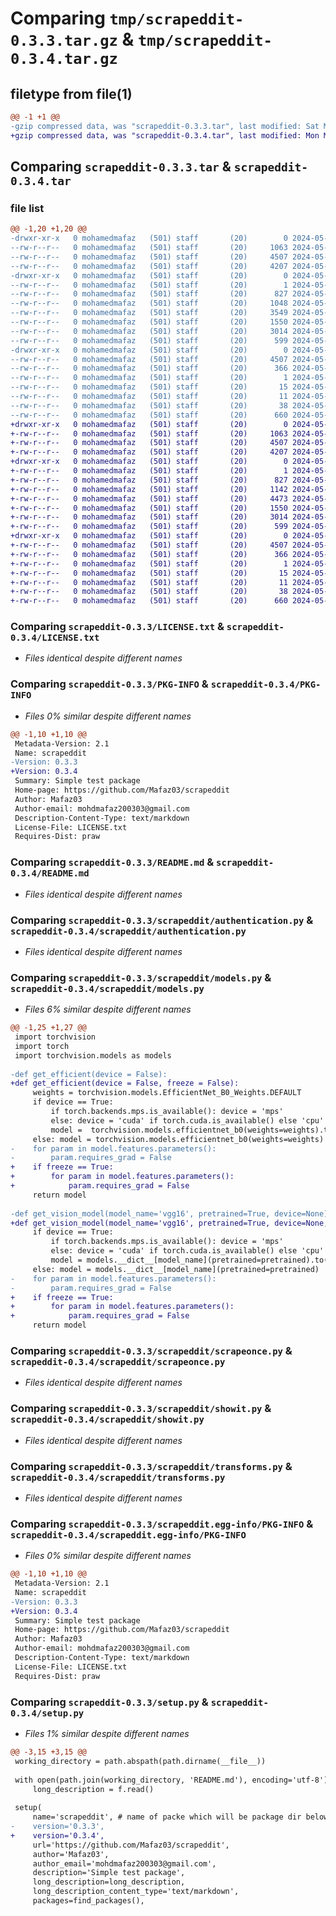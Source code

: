 # Comparing `tmp/scrapeddit-0.3.3.tar.gz` & `tmp/scrapeddit-0.3.4.tar.gz`

## filetype from file(1)

```diff
@@ -1 +1 @@
-gzip compressed data, was "scrapeddit-0.3.3.tar", last modified: Sat May 11 19:19:21 2024, max compression
+gzip compressed data, was "scrapeddit-0.3.4.tar", last modified: Mon May 13 17:52:10 2024, max compression
```

## Comparing `scrapeddit-0.3.3.tar` & `scrapeddit-0.3.4.tar`

### file list

```diff
@@ -1,20 +1,20 @@
-drwxr-xr-x   0 mohamedmafaz   (501) staff       (20)        0 2024-05-11 19:19:21.913448 scrapeddit-0.3.3/
--rw-r--r--   0 mohamedmafaz   (501) staff       (20)     1063 2024-05-11 09:03:02.000000 scrapeddit-0.3.3/LICENSE.txt
--rw-r--r--   0 mohamedmafaz   (501) staff       (20)     4507 2024-05-11 19:19:21.913114 scrapeddit-0.3.3/PKG-INFO
--rw-r--r--   0 mohamedmafaz   (501) staff       (20)     4207 2024-05-11 19:15:14.000000 scrapeddit-0.3.3/README.md
-drwxr-xr-x   0 mohamedmafaz   (501) staff       (20)        0 2024-05-11 19:19:21.911316 scrapeddit-0.3.3/scrapeddit/
--rw-r--r--   0 mohamedmafaz   (501) staff       (20)        1 2024-05-11 10:24:22.000000 scrapeddit-0.3.3/scrapeddit/__init__.py
--rw-r--r--   0 mohamedmafaz   (501) staff       (20)      827 2024-05-11 12:48:27.000000 scrapeddit-0.3.3/scrapeddit/authentication.py
--rw-r--r--   0 mohamedmafaz   (501) staff       (20)     1048 2024-05-11 19:09:26.000000 scrapeddit-0.3.3/scrapeddit/models.py
--rw-r--r--   0 mohamedmafaz   (501) staff       (20)     3549 2024-05-11 13:08:02.000000 scrapeddit-0.3.3/scrapeddit/redditdl.py
--rw-r--r--   0 mohamedmafaz   (501) staff       (20)     1550 2024-05-11 12:41:22.000000 scrapeddit-0.3.3/scrapeddit/scrapeonce.py
--rw-r--r--   0 mohamedmafaz   (501) staff       (20)     3014 2024-05-11 13:11:08.000000 scrapeddit-0.3.3/scrapeddit/showit.py
--rw-r--r--   0 mohamedmafaz   (501) staff       (20)      599 2024-05-11 12:59:46.000000 scrapeddit-0.3.3/scrapeddit/transforms.py
-drwxr-xr-x   0 mohamedmafaz   (501) staff       (20)        0 2024-05-11 19:19:21.912760 scrapeddit-0.3.3/scrapeddit.egg-info/
--rw-r--r--   0 mohamedmafaz   (501) staff       (20)     4507 2024-05-11 19:19:21.000000 scrapeddit-0.3.3/scrapeddit.egg-info/PKG-INFO
--rw-r--r--   0 mohamedmafaz   (501) staff       (20)      366 2024-05-11 19:19:21.000000 scrapeddit-0.3.3/scrapeddit.egg-info/SOURCES.txt
--rw-r--r--   0 mohamedmafaz   (501) staff       (20)        1 2024-05-11 19:19:21.000000 scrapeddit-0.3.3/scrapeddit.egg-info/dependency_links.txt
--rw-r--r--   0 mohamedmafaz   (501) staff       (20)       15 2024-05-11 19:19:21.000000 scrapeddit-0.3.3/scrapeddit.egg-info/requires.txt
--rw-r--r--   0 mohamedmafaz   (501) staff       (20)       11 2024-05-11 19:19:21.000000 scrapeddit-0.3.3/scrapeddit.egg-info/top_level.txt
--rw-r--r--   0 mohamedmafaz   (501) staff       (20)       38 2024-05-11 19:19:21.913525 scrapeddit-0.3.3/setup.cfg
--rw-r--r--   0 mohamedmafaz   (501) staff       (20)      660 2024-05-11 19:15:38.000000 scrapeddit-0.3.3/setup.py
+drwxr-xr-x   0 mohamedmafaz   (501) staff       (20)        0 2024-05-13 17:52:10.479164 scrapeddit-0.3.4/
+-rw-r--r--   0 mohamedmafaz   (501) staff       (20)     1063 2024-05-11 09:03:02.000000 scrapeddit-0.3.4/LICENSE.txt
+-rw-r--r--   0 mohamedmafaz   (501) staff       (20)     4507 2024-05-13 17:52:10.478829 scrapeddit-0.3.4/PKG-INFO
+-rw-r--r--   0 mohamedmafaz   (501) staff       (20)     4207 2024-05-11 19:15:14.000000 scrapeddit-0.3.4/README.md
+drwxr-xr-x   0 mohamedmafaz   (501) staff       (20)        0 2024-05-13 17:52:10.477290 scrapeddit-0.3.4/scrapeddit/
+-rw-r--r--   0 mohamedmafaz   (501) staff       (20)        1 2024-05-11 10:24:22.000000 scrapeddit-0.3.4/scrapeddit/__init__.py
+-rw-r--r--   0 mohamedmafaz   (501) staff       (20)      827 2024-05-11 12:48:27.000000 scrapeddit-0.3.4/scrapeddit/authentication.py
+-rw-r--r--   0 mohamedmafaz   (501) staff       (20)     1142 2024-05-12 17:50:33.000000 scrapeddit-0.3.4/scrapeddit/models.py
+-rw-r--r--   0 mohamedmafaz   (501) staff       (20)     4473 2024-05-13 17:45:04.000000 scrapeddit-0.3.4/scrapeddit/redditdl.py
+-rw-r--r--   0 mohamedmafaz   (501) staff       (20)     1550 2024-05-11 12:41:22.000000 scrapeddit-0.3.4/scrapeddit/scrapeonce.py
+-rw-r--r--   0 mohamedmafaz   (501) staff       (20)     3014 2024-05-11 13:11:08.000000 scrapeddit-0.3.4/scrapeddit/showit.py
+-rw-r--r--   0 mohamedmafaz   (501) staff       (20)      599 2024-05-11 12:59:46.000000 scrapeddit-0.3.4/scrapeddit/transforms.py
+drwxr-xr-x   0 mohamedmafaz   (501) staff       (20)        0 2024-05-13 17:52:10.478461 scrapeddit-0.3.4/scrapeddit.egg-info/
+-rw-r--r--   0 mohamedmafaz   (501) staff       (20)     4507 2024-05-13 17:52:10.000000 scrapeddit-0.3.4/scrapeddit.egg-info/PKG-INFO
+-rw-r--r--   0 mohamedmafaz   (501) staff       (20)      366 2024-05-13 17:52:10.000000 scrapeddit-0.3.4/scrapeddit.egg-info/SOURCES.txt
+-rw-r--r--   0 mohamedmafaz   (501) staff       (20)        1 2024-05-13 17:52:10.000000 scrapeddit-0.3.4/scrapeddit.egg-info/dependency_links.txt
+-rw-r--r--   0 mohamedmafaz   (501) staff       (20)       15 2024-05-13 17:52:10.000000 scrapeddit-0.3.4/scrapeddit.egg-info/requires.txt
+-rw-r--r--   0 mohamedmafaz   (501) staff       (20)       11 2024-05-13 17:52:10.000000 scrapeddit-0.3.4/scrapeddit.egg-info/top_level.txt
+-rw-r--r--   0 mohamedmafaz   (501) staff       (20)       38 2024-05-13 17:52:10.479231 scrapeddit-0.3.4/setup.cfg
+-rw-r--r--   0 mohamedmafaz   (501) staff       (20)      660 2024-05-13 17:52:00.000000 scrapeddit-0.3.4/setup.py
```

### Comparing `scrapeddit-0.3.3/LICENSE.txt` & `scrapeddit-0.3.4/LICENSE.txt`

 * *Files identical despite different names*

### Comparing `scrapeddit-0.3.3/PKG-INFO` & `scrapeddit-0.3.4/PKG-INFO`

 * *Files 0% similar despite different names*

```diff
@@ -1,10 +1,10 @@
 Metadata-Version: 2.1
 Name: scrapeddit
-Version: 0.3.3
+Version: 0.3.4
 Summary: Simple test package
 Home-page: https://github.com/Mafaz03/scrapeddit
 Author: Mafaz03
 Author-email: mohdmafaz200303@gmail.com
 Description-Content-Type: text/markdown
 License-File: LICENSE.txt
 Requires-Dist: praw
```

### Comparing `scrapeddit-0.3.3/README.md` & `scrapeddit-0.3.4/README.md`

 * *Files identical despite different names*

### Comparing `scrapeddit-0.3.3/scrapeddit/authentication.py` & `scrapeddit-0.3.4/scrapeddit/authentication.py`

 * *Files identical despite different names*

### Comparing `scrapeddit-0.3.3/scrapeddit/models.py` & `scrapeddit-0.3.4/scrapeddit/models.py`

 * *Files 6% similar despite different names*

```diff
@@ -1,25 +1,27 @@
 import torchvision
 import torch
 import torchvision.models as models
 
-def get_efficient(device = False):
+def get_efficient(device = False, freeze = False):
     weights = torchvision.models.EfficientNet_B0_Weights.DEFAULT
     if device == True: 
         if torch.backends.mps.is_available(): device = 'mps'
         else: device = 'cuda' if torch.cuda.is_available() else 'cpu'
         model =  torchvision.models.efficientnet_b0(weights=weights).to(device)
     else: model = torchvision.models.efficientnet_b0(weights=weights)
-    for param in model.features.parameters():
-        param.requires_grad = False
+    if freeze == True:
+        for param in model.features.parameters():
+            param.requires_grad = False
     return model
 
-def get_vision_model(model_name='vgg16', pretrained=True, device=None):
+def get_vision_model(model_name='vgg16', pretrained=True, device=None, freeze = False):
     if device == True: 
         if torch.backends.mps.is_available(): device = 'mps'
         else: device = 'cuda' if torch.cuda.is_available() else 'cpu'
         model = models.__dict__[model_name](pretrained=pretrained).to(device)
     else: model = models.__dict__[model_name](pretrained=pretrained)
-    for param in model.features.parameters():
-        param.requires_grad = False
+    if freeze == True:
+        for param in model.features.parameters():
+            param.requires_grad = False
     return model
```

### Comparing `scrapeddit-0.3.3/scrapeddit/scrapeonce.py` & `scrapeddit-0.3.4/scrapeddit/scrapeonce.py`

 * *Files identical despite different names*

### Comparing `scrapeddit-0.3.3/scrapeddit/showit.py` & `scrapeddit-0.3.4/scrapeddit/showit.py`

 * *Files identical despite different names*

### Comparing `scrapeddit-0.3.3/scrapeddit/transforms.py` & `scrapeddit-0.3.4/scrapeddit/transforms.py`

 * *Files identical despite different names*

### Comparing `scrapeddit-0.3.3/scrapeddit.egg-info/PKG-INFO` & `scrapeddit-0.3.4/scrapeddit.egg-info/PKG-INFO`

 * *Files 0% similar despite different names*

```diff
@@ -1,10 +1,10 @@
 Metadata-Version: 2.1
 Name: scrapeddit
-Version: 0.3.3
+Version: 0.3.4
 Summary: Simple test package
 Home-page: https://github.com/Mafaz03/scrapeddit
 Author: Mafaz03
 Author-email: mohdmafaz200303@gmail.com
 Description-Content-Type: text/markdown
 License-File: LICENSE.txt
 Requires-Dist: praw
```

### Comparing `scrapeddit-0.3.3/setup.py` & `scrapeddit-0.3.4/setup.py`

 * *Files 1% similar despite different names*

```diff
@@ -3,15 +3,15 @@
 working_directory = path.abspath(path.dirname(__file__))
 
 with open(path.join(working_directory, 'README.md'), encoding='utf-8') as f:
     long_description = f.read()
 
 setup(
     name='scrapeddit', # name of packe which will be package dir below project
-    version='0.3.3',
+    version='0.3.4',
     url='https://github.com/Mafaz03/scrapeddit',
     author='Mafaz03',
     author_email='mohdmafaz200303@gmail.com',
     description='Simple test package',
     long_description=long_description,
     long_description_content_type='text/markdown',
     packages=find_packages(),
```

